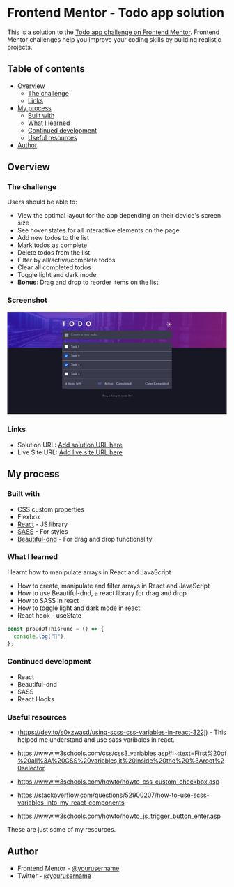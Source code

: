 # Frontend Mentor - Todo app solution

This is a solution to the [Todo app challenge on Frontend Mentor](https://www.frontendmentor.io/challenges/todo-app-Su1_KokOW). Frontend Mentor challenges help you improve your coding skills by building realistic projects.

## Table of contents

- [Overview](#overview)
  - [The challenge](#the-challenge)
  - [Links](#links)
- [My process](#my-process)
  - [Built with](#built-with)
  - [What I learned](#what-i-learned)
  - [Continued development](#continued-development)
  - [Useful resources](#useful-resources)
- [Author](#author)

## Overview

### The challenge

Users should be able to:

- View the optimal layout for the app depending on their device's screen size
- See hover states for all interactive elements on the page
- Add new todos to the list
- Mark todos as complete
- Delete todos from the list
- Filter by all/active/complete todos
- Clear all completed todos
- Toggle light and dark mode
- **Bonus**: Drag and drop to reorder items on the list

### Screenshot

![](./src/images/Screenshot%202022-06-09%20at%2011-52-51%20React%20App.png)

### Links

- Solution URL: [Add solution URL here](https://github.com/JulianIfesiokwu/To-do-App-2-)
- Live Site URL: [Add live site URL here](https://to-do-app-2-umber.vercel.app/)

## My process

### Built with

- CSS custom properties
- Flexbox
- [React](https://reactjs.org/) - JS library
- [SASS](https://sass-lang.com/) - For styles
- [Beautiful-dnd](https://github.com/atlassian/react-beautiful-dnd) - For drag and drop functionality

### What I learned

I learnt how to manipulate arrays in React and JavaScript

- How to create, manipulate and filter arrays in React and JavaScript
- How to use Beautiful-dnd, a react library for drag and drop
- How to SASS in react
- How to toggle light and dark mode in react
- React hook - useState

```js
const proudOfThisFunc = () => {
  console.log("🎉");
};
```

### Continued development

- React
- Beautiful-dnd
- SASS
- React Hooks

### Useful resources

- (https://dev.to/s0xzwasd/using-scss-css-variables-in-react-322j) - This helped me understand and use sass varibales in react.
- https://www.w3schools.com/css/css3_variables.asp#:~:text=First%20of%20all%3A%20CSS%20variables,it%20inside%20the%20%3Aroot%20selector.

- https://www.w3schools.com/howto/howto_css_custom_checkbox.asp

- https://stackoverflow.com/questions/52900207/how-to-use-scss-variables-into-my-react-components

- https://www.w3schools.com/howto/howto_js_trigger_button_enter.asp

These are just some of my resources.

## Author

- Frontend Mentor - [@yourusername](https://www.frontendmentor.io/profile/yourusername)
- Twitter - [@yourusername](https://www.twitter.com/yourusername)
